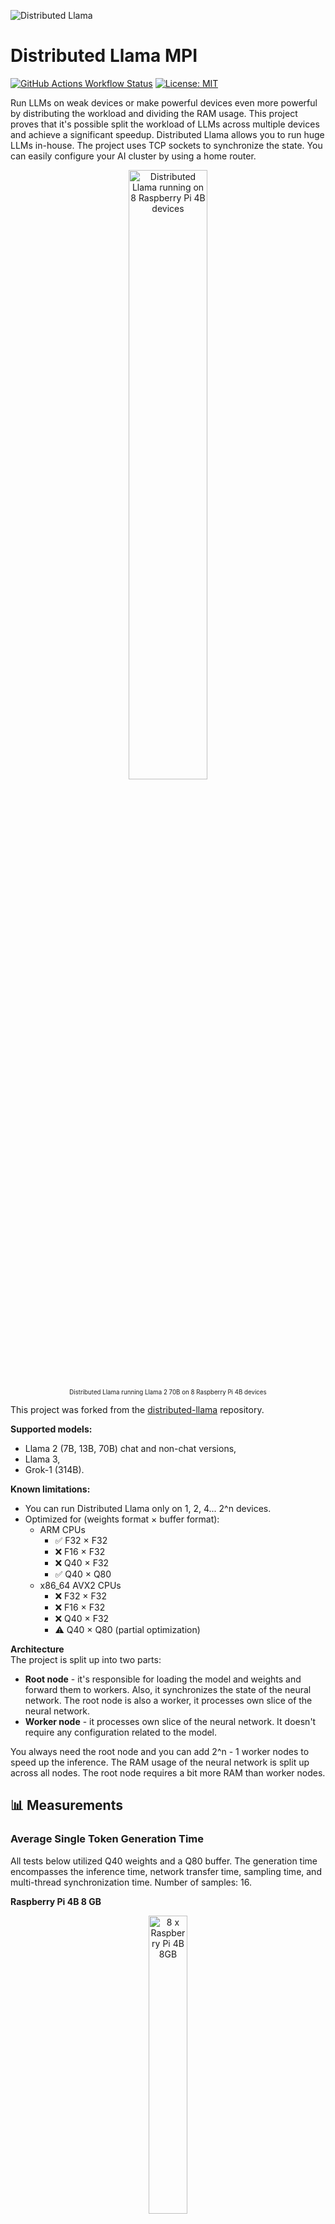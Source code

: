 ![Distributed Llama](.github/cover.png)

# Distributed Llama MPI

[![GitHub Actions Workflow Status](https://img.shields.io/github/actions/workflow/status/b4rtaz/distributed-llama/.github%2Fworkflows%2Fmain.yml?style=flat-square)](https://github.com/b4rtaz/distributed-llama/actions) [![License: MIT](https://img.shields.io/github/license/mashape/apistatus.svg?style=flat-square)](/LICENSE)

Run LLMs on weak devices or make powerful devices even more powerful by distributing the workload and dividing the RAM usage. This project proves that it's possible split the workload of LLMs across multiple devices and achieve a significant speedup. Distributed Llama allows you to run huge LLMs in-house. The project uses TCP sockets to synchronize the state. You can easily configure your AI cluster by using a home router.

<p align="center">
  <img src=".github/8raspi.jpg" width="50%" alt="Distributed Llama running on 8 Raspberry Pi 4B devices" /><br />
  <sub><sup>Distributed Llama running Llama 2 70B on 8 Raspberry Pi 4B devices</sup></sub>
</p>


This project was forked from the [distributed-llama](https://github.com/b4rtaz/distributed-llama) repository.


**Supported models:**
* Llama 2 (7B, 13B, 70B) chat and non-chat versions,
* Llama 3,
* Grok-1 (314B).

**Known limitations:**
* You can run Distributed Llama only on 1, 2, 4... 2^n devices.
* Optimized for (weights format × buffer format):
  * ARM CPUs
    * ✅ F32 × F32
    * ❌ F16 × F32
    * ❌ Q40 × F32
    * ✅ Q40 × Q80
  * x86_64 AVX2 CPUs
    * ❌ F32 × F32
    * ❌ F16 × F32
    * ❌ Q40 × F32
    * ⚠️ Q40 × Q80 (partial optimization)

**Architecture**<br />
The project is split up into two parts:
* **Root node** - it's responsible for loading the model and weights and forward them to workers. Also, it synchronizes the state of the neural network. The root node is also a worker, it processes own slice of the neural network.
* **Worker node** - it processes own slice of the neural network. It doesn't require any configuration related to the model.

You always need the root node and you can add 2^n - 1 worker nodes to speed up the inference. The RAM usage of the neural network is split up across all nodes. The root node requires a bit more RAM than worker nodes.

## 📊 Measurements

### Average Single Token Generation Time

All tests below utilized Q40 weights and a Q80 buffer. The generation time encompasses the inference time, network transfer time, sampling time, and multi-thread synchronization time. Number of samples: 16.

**Raspberry Pi 4B 8 GB**

<p align="center">
  <img src=".github/8raspi2.jpg" width="35%" alt="8 x Raspberry Pi 4B 8GB" /><br />
  <sub><sup>8 x Raspberry Pi 4B 8GB</sup></sub>
</p>

All Raspberry Pi units were connected via Gigabit Ethernet to the TP-Link LS1008G Switch.

| Model       | 1 x RasPi 4B 8 GB                                                   | 2 x RasPi 4B 8 GB                                                     | 4 x RasPi 4B 8 GB                                                                    | 8 x RasPi 4B 8 GB                                                    |
|-------------|---------------------------------------------------------------------|-----------------------------------------------------------------------|--------------------------------------------------------------------------------------|----------------------------------------------------------------------|
| Llama 2 7B  | **1312.50 ms**<br><sub><sup>(I: 1307.94 ms, T: 1.81 ms)</sup></sub> | **793.69 ms**<br><sub><sup>(I: 739.00 ms, T: 52.50 ms)</sup></sub>    | **494.00 ms** 🔥               <br><sub><sup>(I: 458.81 ms, T: 34.06 ms)</sup></sub> | **588.19 ms**<br><sub><sup>(I: 296.69 ms, T: 289.75 ms)</sup></sub>  |
| Llama 2 13B | <sub><sup>Not enough RAM</sup></sub>                                | **1497.19 ms**<br><sub><sup>(I: 1465.06 ms, T: 30.88 ms)</sup></sub>  | **848.19 ms** 🔥<br><sub><sup>(I: 746.88 ms, T: 99.50 ms)</sup></sub>                | **1114.88 ms**<br><sub><sup>(I: 460.8 ms, T: 652.88 ms)</sup></sub>  |
| Llama 2 70B | <sub><sup>Not enough RAM</sup></sub>                                | <sub><sup>Not enough RAM</sup></sub>                                  | <sub><sup>Not enough RAM</sup></sub>                                                 | **4842.81 ms** 🔥<br><sub><sup>(I: 2121.94 ms, T: 2719.62 ms)</sup></sub> |

<sub><sup>I - inference time of the root node, T - network transfer time</sup></sub>

**Raspberry Pi 5 8GB**

| Model       | 1 x RasPi 5 8 GB                                                    |
|-------------|---------------------------------------------------------------------|
| Llama 2 7B  | **436.25 ms**<br><sub><sup>(I: 433.31 ms, T: 2.19 ms) by [@segabor](https://github.com/b4rtaz/distributed-llama/issues/8#issuecomment-1913588926)</sup></sub> |

<sub><sup>I - inference time of the root node, T - network transfer time</sup></sub>

**x86_64 CPU Cloud Server**

All tests below were conducted on c3d-highcpu-30 (30 vCPU, 15 core, 59 GB memory) VMs in Google Cloud. [More details](https://github.com/b4rtaz/distributed-llama/discussions/9).

| Model       | 1 x VM                                                              | 2 x VM                                                                | 4 x VM                                                                               |
|-------------|---------------------------------------------------------------------|-----------------------------------------------------------------------|--------------------------------------------------------------------------------------|
| Llama 2 7B  | **101.81 ms**<br><sub><sup>(I: 101.06 ms, T: 0.19 ms)</sup></sub>   | **69.69 ms**<br><sub><sup>(I: 61.50 ms, T: 7.62 ms)</sup></sub>       | **53.69 ms** 🔥<br><sub><sup>(I: 40.25 ms, T: 12.81 ms)</sup></sub>                  |
| Llama 2 13B | **184.19 ms**<br><sub><sup>(I: 182.88 ms, T: 0.69 ms)</sup></sub>   | **115.38 ms**<br><sub><sup>(I: 107.12 ms, T: 7.81 ms)</sup></sub>     | **86.81 ms** 🔥<br><sub><sup>(I: 66.25 ms, T: 19.94 ms)</sup></sub>                  |
| Llama 2 70B | **909.69 ms**<br><sub><sup>(I: 907.25 ms, T: 1.75 ms)</sup></sub>   | **501.38 ms**<br><sub><sup>(I: 475.50 ms, T: 25.00 ms)</sup></sub>    | **293.06 ms** 🔥<br><sub><sup>(I: 264.00 ms, T: 28.50 ms)</sup></sub>                  |

<sub><sup>I - inference time of the root node, T - network transfer time</sup></sub>

### Network Transfer for Generating Single Token

**F32 Buffer**

| Model       | 2 devices                                                        | 4 devices                                                        | 8 devices                                                        |
|-------------|------------------------------------------------------------------|------------------------------------------------------------------|------------------------------------------------------------------|
| Llama 2 7B  | **4192 kB**<br><sub><sup>(S: 2224 kB, R: 1968 kB)</sup></sub>    | **10656 kB**<br><sub><sup>(S: 7704 kB, R: 2952 kB)</sup></sub>   | **22624 kB**<br><sub><sup>(S: 19180 kB, R: 3444 kB)</sup></sub>  |
| Llama 2 13B | **6560 kB**<br><sub><sup>(S: 3480 kB, R: 3080 kB)</sup></sub>    | **16680 kB**<br><sub><sup>(S: 12060 kB, R: 4620 kB)</sup></sub>  | **35420 kB**<br><sub><sup>(S: 30030 kB, R: 5390 kB)</sup></sub>  |
| Llama 2 70B |                                                                  |                                                                  |                                                                  |

<sub><sup>S - sent data from the root node to workers, R - received data by the root node from workers</sup></sub>

**Q80 Buffer**

| Model       | 2 devices                                                     | 4 devices                                                      | 8 devices                                                       |
|-------------|---------------------------------------------------------------|----------------------------------------------------------------|-----------------------------------------------------------------|
| Llama 2 7B  | **1112 kB**<br><sub><sup>(S: 590 kB, R: 522 kB)</sup></sub>   | **2830 kB**<br><sub><sup>(S: 2046 kB, R: 784 kB)</sup></sub>   | **6008 kB**<br><sub><sup>(S: 5094 kB, R: 914 kB)</sup></sub>    |
| Llama 2 13B | **1742 kB**<br><sub><sup>(S: 924 kB, R: 818 kB)</sup></sub>   | **4430 kB**<br><sub><sup>(S: 3203 kB, R: 1227 kB)</sup></sub>  | **9407 kB**<br><sub><sup>(S: 7976 kB, R: 1431 kB)</sup></sub>   |
| Llama 2 70B | **5525 kB**<br><sub><sup>(S: 3230 kB, R: 2295 kB)</sup></sub> | **14917 kB**<br><sub><sup>(S: 11475 kB, R: 3442 kB)</sup></sub>| **32873 kB**<br><sub><sup>(S: 28857 kB, R: 4016 kB)</sup></sub> |

<sub><sup>S - sent data from the root node to workers, R - received data by the root node from workers</sup></sub>

## Download Model and Run

* [How to Run Llama 2](./docs/LLAMA.md#how-to-run-llama-2)
* [How to Run Llama 3](./docs/LLAMA.md#how-to-run-llama-3)
* [How to Run Grok-1](./docs/GROK.md)

## 📟 How to Run on Raspberry Pi Devices

1. Install `Raspberry Pi OS Lite (64 bit)` on your Raspberry Pi devices. This OS doesn't have desktop environment.
2. Connect all devices to the Gigabit switch.
3. Connect to all devices via SSH.
```
ssh user@raspberrypi1.local
ssh user@raspberrypi2.local
```
4. Install Git:
```sh
sudo apt install git
```
5. Clone this repository:
```sh
git clone https://github.com/b4rtaz/distributed-llama.git
```
6. Compile Distributed Llama:
```sh
make main
```
7. Transfer weights and the tokenizer file to the root device.
8. Optional: assign static IP addresses.
```sh
sudo ip addr add 10.0.0.1/24 dev eth0 # 1th device
sudo ip addr add 10.0.0.2/24 dev eth0 # 2th device
```
9. Run worker nodes on worker devices:
```sh
sudo nice -n -20 ./main worker --port 9998 --nthreads 4
```
10. Run root node on the root device:
```sh
sudo nice -n -20 ./main inference --model ../dllama_llama-2-7b_q40.bin --tokenizer ../dllama-llama2-tokenizer.t --weights-float-type q40 --buffer-float-type q80 --prompt "Hello world" --steps 16 --nthreads 4 --workers 10.0.0.2:9998
```
用q40的llama
```sh
sudo nice -n -20 ./main inference --model ./dllama__q40.bin --tokenizer ./tokenizer.bin --weights-float-type q40 --buffer-float-type q80 --prompt "Hello world" --steps 16 --nthreads 4 --workers 192.168.1.11:9998 192.168.1.12:9998 192.168.1.13:9998
```

To add more worker nodes, just add more addresses to the `--workers` argument.

```
./main inference ... --workers 10.0.0.2:9998 10.0.0.3:9998 10.0.0.4:9998
```

[Share your results](https://github.com/b4rtaz/distributed-llama/discussions)!

## 💻 How to Run on MacOS or Linux

You need to have x86_64 AVX2 CPU or ARM CPU. Different devices may have different CPUs. The below instructions are for Debian-based distributions but you can easily adapt them to your distribution or macOS.

1. Install Git and G++:
```sh
sudo apt install git build-essential
```
2. Clone this repository:
```sh
git clone https://github.com/b4rtaz/distributed-llama.git
```
3. Compile Distributed Llama:
```sh
make main
```
4. Transfer weights and the tokenizer file to the root node.
5. Run worker nodes on worker devices:
```sh
sudo nice -n -20 ./main worker --port 9998 --nthreads 4
```
6. Run root node on the root device:
```sh
sudo nice -n -20 ./main inference --model ../dllama_llama-2-7b_q40.bin --tokenizer ../dllama-llama2-tokenizer.t --weights-float-type q40 --buffer-float-type q80 --prompt "Hello world" --steps 16 --nthreads 4 --workers 192.168.0.1:9998
```
7. To run the root node in the chat mode:
```sh
sudo nice -n -20 ./main chat --model ../dllama_llama-2-7b-chat_q40.bin --tokenizer ../dllama-llama2-tokenizer.t --weights-float-type q40 --buffer-float-type q80 --nthreads 4 --workers 192.168.0.1:9998
```

[Share your results](https://github.com/b4rtaz/distributed-llama/discussions)!

## 💡 License

This project is released under the MIT license.

## 📖 Citation

```
@misc{dllama,
  author = {Bartłomiej Tadych},
  title = {Distributed Llama},
  year = {2024},
  publisher = {GitHub},
  journal = {GitHub repository},
  howpublished = {\url{https://github.com/b4rtaz/distributed-llama}},
  commit = {7eb77ca93ec0d502e28d36b6fb20039b449cbea4}
}
```
